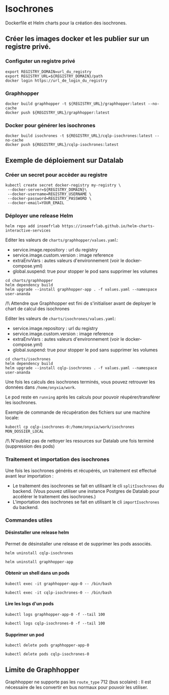 # Isochrones

Dockerfile et Helm charts pour la création des isochrones.

## Créer les images docker et les publier sur un registre privé.

### Configuter un registre privé

```
export REGISTRY_DOMAIN=url_du_registry
export REGISTRY_URL=${REGISTRY_DOMAIN}/path
docker login https://url_de_login_du_registry
```

### Graphhopper

```
docker build graphhopper -t ${REGISTRY_URL}/graphhopper:latest --no-cache
docker push ${REGISTRY_URL}/graphhopper:latest
```

### Docker pour générer les isochrones

```
docker build isochrones -t ${REGISTRY_URL}/cqlp-isochrones:latest --no-cache
docker push ${REGISTRY_URL}/cqlp-isochrones:latest
```

## Exemple de déploiement sur Datalab

### Créer un secret pour accèder au registre

```
kubectl create secret docker-registry my-registry \
 --docker-server=${REGISTRY_DOMAIN}\
 --docker-username=REGISTRY_USERNAME \
 --docker-password=REGISTRY_PASSWORD \
 --docker-email=YOUR_EMAIL
```

### Déployer une release Helm

```
helm repo add inseefrlab https://inseefrlab.github.io/helm-charts-interactive-services
```

Editer les valeurs de `charts/graphhopper/values.yaml`:

- service.image.repository : url du registry
- service.image.custom.version : image reference
- extraEnvVars : autes valeurs d'environnement (voir le docker-compose.yml)
- global.suspend: true pour stopper le pod sans supprimer les volumes

```
cd charts/graphhopper
helm dependency build
helm upgrade --install graphhopper-app . -f values.yaml --namespace user-ananda
```

/!\ Attendre que Graphhopper est fini de s'initialiser avant de deployer le chart de calcul des isochrones

Editer les valeurs de `charts/isochrones/values.yaml`:

- service.image.repository : url du registry
- service.image.custom.version : image reference
- extraEnvVars : autes valeurs d'environnement (voir le docker-compose.yml)
- global.suspend: true pour stopper le pod sans supprimer les volumes

```
cd charts/isochrones
helm dependency build
helm upgrade --install cqlp-isochrones . -f values.yaml --namespace user-ananda
```

Une fois les calculs des isochrones terminés, vous pouvez retrouver les données dans `/home/onyxia/work`.

Le pod reste en `running` après les calculs pour pouvoir réupérer/transférer les isochrones.

Exemple de commande de récupération des fichiers sur une machine locale:

```
kubectl cp cqlp-isochrones-0:/home/onyxia/work/isochrones MON_DOSSIER_LOCAL
```

/!\ N'oubliez pas de nettoyer les resources sur Datalab une fois terminé (suppression des pods)

### Traitement et importation des isochrones

Une fois les isochrones générés et récupérés, un traitement est effectué avant leur importation :

- Le traitement des isochrones se fait en utilisant le cli `splitIsochrones` du backend. (Vous pouvez utiliser une instance Postgres de Datalab pour accélérer le traitement des isochrones.)
- L'importation des isochrones se fait en utilisant le cli `importIsochrones` du backend.

### Commandes utiles

#### Désinstaller une release helm

Permet de désinstaller une release et de supprimer les pods associés.

```
helm uninstall cqlp-isochrones
```

```
helm uninstall graphhopper-app
```

#### Obtenir un shell dans un pods

```
kubectl exec -it graphhopper-app-0 -- /bin/bash
```

```
kubectl exec -it cqlp-isochrones-0 -- /bin/bash
```

#### Lire les logs d'un pods

```
kubectl logs graphhopper-app-0 -f --tail 100
```

```
kubectl logs cqlp-isochrones-0 -f --tail 100
```

#### Supprimer un pod

```
kubectl delete pods graphhopper-app-0
```

```
kubectl delete pods cqlp-isochrones-0
```

## Limite de Graphhopper

Graphhopper ne supporte pas les `route_type` 712 (bus scolaire) : Il est nécessaire de les convertir en bus normaux pour pouvoir les utiliser.
